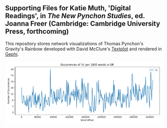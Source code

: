 
## Supporting Files for Katie Muth, 'Digital Readings', in *The New Pynchon Studies*, ed. Joanna Freer (Cambridge: Cambridge University Press, forthcoming)
This repository stores network visualizations of Thomas Pynchon's Gravity's Rainbow developed with David McClure's <a href = "https://github.com/davidmcclure/textplot">Textplot</a> and rendered in <a href = "https://gephi.org/">Gephi</a>.


![Test: Figure 1](/Figure-1-reference.png)

